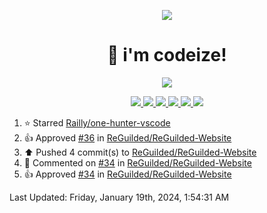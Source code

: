 <p align="center">
    <img src="https://avatars.githubusercontent.com/u/63158950?s=400&u=dd76c829ae30921e131dcbe7c830dc368e2d6e8a&v=4" />
</p>

<h1 align="center">
    👋 i'm codeize!
</h1>

<p align="center">
  <a href="https://skillicons.dev">
    <img align="center" src="https://skillicons.dev/icons?i=discord,bots,ts,nodejs,mysql,postgresql,react,nextjs,tailwindcss" />
  </a>
</p>

<p align="center">
  <a href="https://discord.com/users/668423998777982997">
    <img src="https://nocache.advaith.workers.dev?url=https://img.shields.io/endpoint?url=https://dev.discordprofiles.me/api/badge/status/668423998777982997?simple=true" />
    <img src="https://nocache.advaith.workers.dev?url=https://img.shields.io/endpoint?url=https://dev.discordprofiles.me/api/badge/vscode/668423998777982997" />
    <img src="https://nocache.advaith.workers.dev?url=https://img.shields.io/endpoint?url=https://dev.discordprofiles.me/api/badge/playing/668423998777982997" />
    <img src="https://nocache.advaith.workers.dev?url=https://img.shields.io/endpoint?url=https://dev.discordprofiles.me/api/badge/spotify/668423998777982997" />
    <img src="https://komarev.com/ghpvc/?username=codeize" />
    <img src="https://hits.link/hits?url=https%3A%2F%2Fgithub.com%2FCodeize" />
  </a>
</p>

<!--RECENT_ACTIVITY:start-->
1. ⭐ Starred [Railly/one-hunter-vscode](https://github.com/Railly/one-hunter-vscode)<br>
2. 👍 Approved [#36](https://github.com/ReGuilded/ReGuilded-Website/pull/36#pullrequestreview-1804621401) in [ReGuilded/ReGuilded-Website](https://github.com/ReGuilded/ReGuilded-Website)<br>
3. ⬆️ Pushed 4 commit(s) to [ReGuilded/ReGuilded-Website](https://github.com/ReGuilded/ReGuilded-Website)<br>
4. 💬 Commented on [#34](https://github.com/ReGuilded/ReGuilded-Website/pull/34#issuecomment-1876184634) in [ReGuilded/ReGuilded-Website](https://github.com/ReGuilded/ReGuilded-Website)<br>
5. 👍 Approved [#34](https://github.com/ReGuilded/ReGuilded-Website/pull/34#pullrequestreview-1803310069) in [ReGuilded/ReGuilded-Website](https://github.com/ReGuilded/ReGuilded-Website)<br>
<!--RECENT_ACTIVITY:end-->

<!--RECENT_ACTIVITY:last_update-->
Last Updated: Friday, January 19th, 2024, 1:54:31 AM
<!--RECENT_ACTIVITY:last_update_end-->
